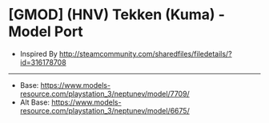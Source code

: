 # [GMOD] (HNV) Tekken (Kuma) - Model Port
* Inspired By http://steamcommunity.com/sharedfiles/filedetails/?id=316178708
----
* Base: https://www.models-resource.com/playstation_3/neptunev/model/7709/
* Alt Base: https://www.models-resource.com/playstation_3/neptunev/model/6675/
